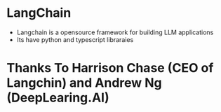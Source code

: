 # LangChain
 - Langchain is a opensource framework for building LLM applications
 - Its have python and typescript libraraies
 

# Thanks To Harrison Chase (CEO of Langchin) and Andrew Ng (DeepLearing.AI)